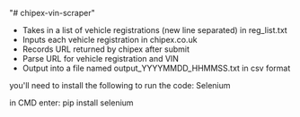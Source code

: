 "# chipex-vin-scraper" 

- Takes in a list of vehicle registrations (new line separated) in reg_list.txt
- Inputs each vehicle registration in chipex.co.uk
- Records URL returned by chipex after submit
- Parse URL for vehicle registration and VIN
- Output into a file named output_YYYYMMDD_HHMMSS.txt in csv format

you'll need to install the following to run the code:
Selenium

in CMD enter:
pip install selenium